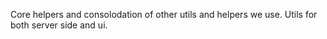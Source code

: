 Core helpers and consolodation of other utils and helpers we use.
Utils for both server side and ui.
